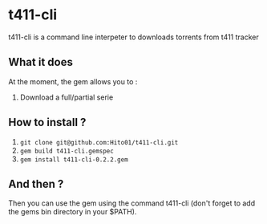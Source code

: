 # t411-cli

t411-cli is a command line interpeter to downloads torrents from t411 tracker 

## What it does

At the moment, the gem allows you to : 

1. Download a full/partial serie


## How to install ?

1. ``` git clone git@github.com:Hito01/t411-cli.git ```
2. ``` gem build t411-cli.gemspec ```
3. ``` gem install t411-cli-0.2.2.gem ```

## And then ?

Then you can use the gem using the command t411-cli (don't forget to add the gems bin directory in your $PATH). 

